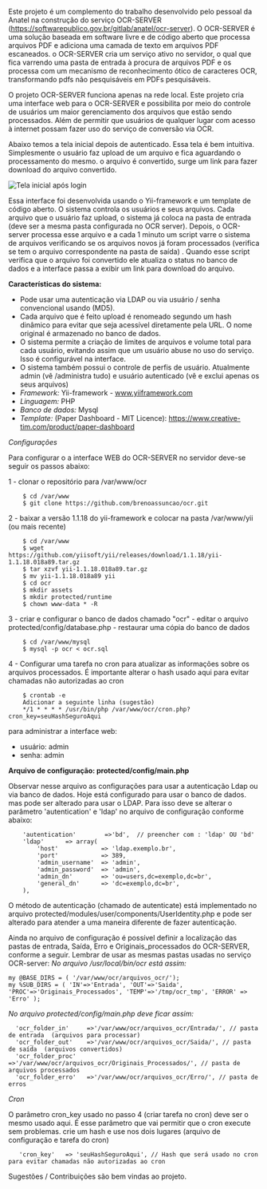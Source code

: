Este projeto é um complemento do trabalho desenvolvido pelo pessoal da Anatel na construção do serviço OCR-SERVER (https://softwarepublico.gov.br/gitlab/anatel/ocr-server). O OCR-SERVER é uma solução baseada em software livre e de código aberto que processa arquivos PDF e adiciona uma camada de texto em arquivos PDF escaneados. o OCR-SERVER cria um serviço ativo no servidor, o qual que fica varrendo uma pasta de entrada à procura de arquivos PDF e os processa com um mecanismo de reconhecimento ótico de caracteres OCR, transformando pdfs não pesquisáveis em PDFs pesquisáveis. 


O projeto OCR-SERVER funciona apenas na rede local. Este projeto cria uma interface web para o OCR-SERVER e possibilita por meio do controle de usuários um maior gerenciamento dos arquivos que estão sendo processados. Além de permitir que usuários de qualquer lugar com acesso à internet possam fazer uso do serviço de conversão via OCR.

Abaixo temos a tela inicial depois de autenticado. Essa tela é bem intuitiva. Simplesmente o usuário faz upload de um arquivo e fica aguardando o processamento do mesmo. o arquivo é convertido, surge um link para fazer download do arquivo convertido.

![Tela inicial após login](https://github.com/brenoassuncao/ocr/blob/master/Sistema_de_Convers%C3%A3o_via_OCR_-_Arquivo_-_2017-08-25_17.06.15.png)


Essa interface foi desenvolvida usando o Yii-framework e um template de código aberto. 
O sistema controla os usuários e seus arquivos. Cada arquivo que o usuário faz upload, o sistema já coloca na pasta de entrada (deve ser a mesma pasta configurada no OCR server). Depois, o OCR-server processa esse arquivo e a cada 1 minuto um script varre o sistema de arquivos verificando se os arquivos novos já foram processados (verifica se tem o arquivo correspondente na pasta de saída) . Quando esse script verifica que o arquivo foi convertido ele atualiza o status no banco de dados e a interface passa a exibir um link para download do arquivo. 

**Características do sistema:**

- Pode usar uma autenticação via LDAP ou via usuário / senha convencional usando (MD5). 
- Cada arquivo que é feito upload é renomeado segundo um hash dinâmico para evitar que seja acessível diretamente pela URL. O nome original é armazenado no banco de dados. 
- O sistema permite a criação de limites de arquivos e volume total para cada usuário, evitando assim que um usuário abuse no uso do serviço. Isso é configurável na interface. 
- O sistema também possui o controle de perfis de usuário. Atualmente admin (vê /administra tudo)  e usuário autenticado (vê e exclui apenas os seus arquivos)
- *Framework:* Yii-framework - www.yiiframework.com
- *Linguagem:* PHP
- *Banco de dados:* Mysql
- *Template:* (Paper Dashboard - MIT Licence): https://www.creative-tim.com/product/paper-dashboard

*Configurações*

Para configurar o a interface WEB do OCR-SERVER no servidor deve-se seguir os passos abaixo:

1 - clonar o repositório para /var/www/ocr
```
	$ cd /var/www
	$ git clone https://github.com/brenoassuncao/ocr.git
```
	
2 - baixar a versão 1.1.18 do yii-framework e colocar na pasta /var/www/yii  (ou mais recente)
```
	$ cd /var/www
	$ wget https://github.com/yiisoft/yii/releases/download/1.1.18/yii-1.1.18.018a89.tar.gz
	$ tar xzvf yii-1.1.18.018a89.tar.gz
	$ mv yii-1.1.18.018a89 yii
	$ cd ocr
	$ mkdir assets
	$ mkdir protected/runtime
	$ chown www-data * -R

```

3 - criar e configurar o banco de dados chamado "ocr"
	- editar o arquivo protected/config/database.php
	- restaurar uma cópia do banco de dados 
```
	$ cd /var/www/mysql
	$ mysql -p ocr < ocr.sql
```  

4 - Configurar uma tarefa no cron para atualizar as informações sobre os arquivos processados. É importante alterar o hash usado aqui para evitar chamadas não autorizadas ao cron
	
```
	$ crontab -e
	Adicionar a seguinte linha (sugestão)
	*/1 * * * * /usr/bin/php /var/www/ocr/cron.php?cron_key=seuHashSeguroAqui
```  

para administrar a interface web:

- usuário: admin
- senha: admin

**Arquivo de configuração: protected/config/main.php**

Observar nesse arquivo as configurações para usar a autenticação Ldap ou via banco de dados. Hoje está configurado para usar o banco de dados. mas pode ser alterado para usar o LDAP. Para isso deve se alterar o parâmetro 'autentication' e 'ldap' no arquivo de configuração conforme abaixo:
```
    'autentication'        =>'bd',  // preencher com : 'ldap' OU 'bd'    
    'ldap'      => array(
        'host'            => 'ldap.exemplo.br',
        'port'            => 389,
        'admin_username'  => 'admin',
        'admin_password'  => 'admin',
        'admin_dn'        => 'ou=users,dc=exemplo,dc=br',
        'general_dn'      => 'dc=exemplo,dc=br',
    ),
```

O método de autenticação (chamado de autenticate) está implementado no arquivo protected/modules/user/components/UserIdentity.php e pode ser alterado para atender a uma maneira diferente de fazer autenticação.

Ainda no arquivo de configuração é possível definir a localização das pastas de entrada, Saída, Erro e Originais_processados do OCR-SERVER, conforme a seguir. Lembrar de usar as mesmas pastas usadas no serviço OCR-server:
*No arquivo /usr/local/bin/ocr está assim:*
```
my @BASE_DIRS = ( '/var/www/ocr/arquivos_ocr/');
my %SUB_DIRS = ( 'IN'=>'Entrada', 'OUT'=>'Saida', 'PROC'=>'Originais_Processados', 'TEMP'=>'/tmp/ocr_tmp', 'ERROR' => 'Erro' );
```

*No arquivo protected/config/main.php deve ficar assim:*
```
  'ocr_folder_in'     =>'/var/www/ocr/arquivos_ocr/Entrada/', // pasta de entrada  (arquivos para processar)
  'ocr_folder_out'    =>'/var/www/ocr/arquivos_ocr/Saida/', // pasta de saída  (arquivos convertidos)
  'ocr_folder_proc'   =>'/var/www/ocr/arquivos_ocr/Originais_Processados/', // pasta de arquivos processados 
  'ocr_folder_erro'   =>'/var/www/ocr/arquivos_ocr/Erro/', // pasta de erros 
```


*Cron*

O parâmetro cron_key usado no passo 4 (criar tarefa no cron) deve ser o mesmo usado aqui. É esse parâmetro que vai permitir que o cron execute sem problemas. crie um hash e use nos dois lugares (arquivo de configuração e tarefa do cron)

```
   'cron_key'	=> 'seuHashSeguroAqui', // Hash que será usado no cron para evitar chamadas não autorizadas ao cron
```
Sugestões / Contribuições são bem vindas ao projeto.
